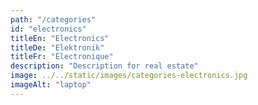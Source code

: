 ```yaml
---
path: "/categories"
id: "electronics"
titleEn: "Electronics"
titleDe: "Elektronik"
titleFr: "Électronique"
description: "Description for real estate"
image: ../../static/images/categories-electronics.jpg
imageAlt: "laptop"
---
```


